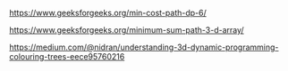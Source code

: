 https://www.geeksforgeeks.org/min-cost-path-dp-6/

https://www.geeksforgeeks.org/minimum-sum-path-3-d-array/

https://medium.com/@nidran/understanding-3d-dynamic-programming-colouring-trees-eece95760216